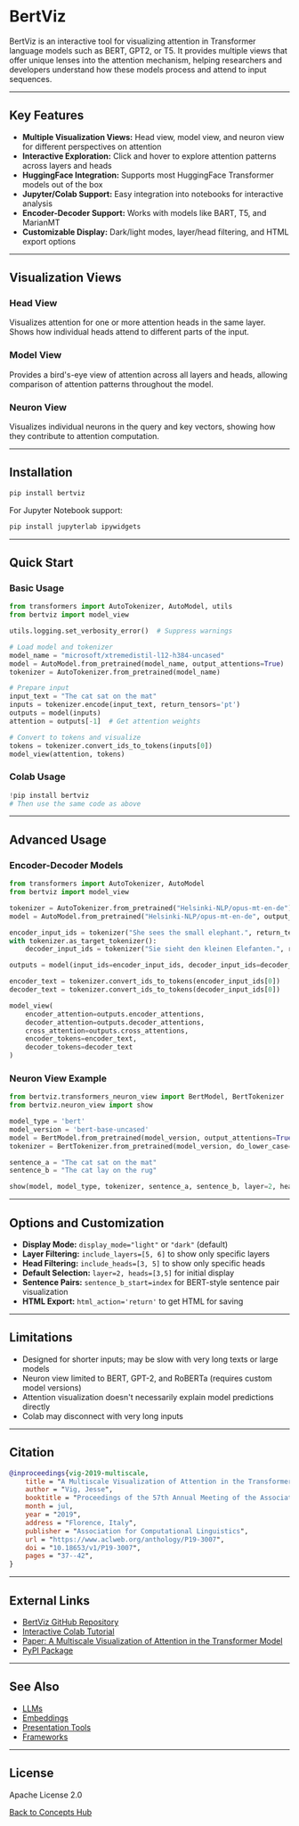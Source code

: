 # BertViz

BertViz is an interactive tool for visualizing attention in Transformer language models such as BERT, GPT2, or T5. It provides multiple views that offer unique lenses into the attention mechanism, helping researchers and developers understand how these models process and attend to input sequences.

---

## Key Features

- **Multiple Visualization Views:** Head view, model view, and neuron view for different perspectives on attention
- **Interactive Exploration:** Click and hover to explore attention patterns across layers and heads
- **HuggingFace Integration:** Supports most HuggingFace Transformer models out of the box
- **Jupyter/Colab Support:** Easy integration into notebooks for interactive analysis
- **Encoder-Decoder Support:** Works with models like BART, T5, and MarianMT
- **Customizable Display:** Dark/light modes, layer/head filtering, and HTML export options

---

## Visualization Views

### Head View

Visualizes attention for one or more attention heads in the same layer. Shows how individual heads attend to different parts of the input.

### Model View

Provides a bird's-eye view of attention across all layers and heads, allowing comparison of attention patterns throughout the model.

### Neuron View

Visualizes individual neurons in the query and key vectors, showing how they contribute to attention computation.

---

## Installation

```bash
pip install bertviz
```

For Jupyter Notebook support:

```bash
pip install jupyterlab ipywidgets
```

---

## Quick Start

### Basic Usage

```python
from transformers import AutoTokenizer, AutoModel, utils
from bertviz import model_view

utils.logging.set_verbosity_error()  # Suppress warnings

# Load model and tokenizer
model_name = "microsoft/xtremedistil-l12-h384-uncased"
model = AutoModel.from_pretrained(model_name, output_attentions=True)
tokenizer = AutoTokenizer.from_pretrained(model_name)

# Prepare input
input_text = "The cat sat on the mat"
inputs = tokenizer.encode(input_text, return_tensors='pt')
outputs = model(inputs)
attention = outputs[-1]  # Get attention weights

# Convert to tokens and visualize
tokens = tokenizer.convert_ids_to_tokens(inputs[0])
model_view(attention, tokens)
```

### Colab Usage

```python
!pip install bertviz
# Then use the same code as above
```

---

## Advanced Usage

### Encoder-Decoder Models

```python
from transformers import AutoTokenizer, AutoModel
from bertviz import model_view

tokenizer = AutoTokenizer.from_pretrained("Helsinki-NLP/opus-mt-en-de")
model = AutoModel.from_pretrained("Helsinki-NLP/opus-mt-en-de", output_attentions=True)

encoder_input_ids = tokenizer("She sees the small elephant.", return_tensors="pt", add_special_tokens=True).input_ids
with tokenizer.as_target_tokenizer():
    decoder_input_ids = tokenizer("Sie sieht den kleinen Elefanten.", return_tensors="pt", add_special_tokens=True).input_ids

outputs = model(input_ids=encoder_input_ids, decoder_input_ids=decoder_input_ids)

encoder_text = tokenizer.convert_ids_to_tokens(encoder_input_ids[0])
decoder_text = tokenizer.convert_ids_to_tokens(decoder_input_ids[0])

model_view(
    encoder_attention=outputs.encoder_attentions,
    decoder_attention=outputs.decoder_attentions,
    cross_attention=outputs.cross_attentions,
    encoder_tokens=encoder_text,
    decoder_tokens=decoder_text
)
```

### Neuron View Example

```python
from bertviz.transformers_neuron_view import BertModel, BertTokenizer
from bertviz.neuron_view import show

model_type = 'bert'
model_version = 'bert-base-uncased'
model = BertModel.from_pretrained(model_version, output_attentions=True)
tokenizer = BertTokenizer.from_pretrained(model_version, do_lower_case=True)

sentence_a = "The cat sat on the mat"
sentence_b = "The cat lay on the rug"

show(model, model_type, tokenizer, sentence_a, sentence_b, layer=2, head=0)
```

---

## Options and Customization

- **Display Mode:** `display_mode="light"` or `"dark"` (default)
- **Layer Filtering:** `include_layers=[5, 6]` to show only specific layers
- **Head Filtering:** `include_heads=[3, 5]` to show only specific heads
- **Default Selection:** `layer=2, heads=[3,5]` for initial display
- **Sentence Pairs:** `sentence_b_start=index` for BERT-style sentence pair visualization
- **HTML Export:** `html_action='return'` to get HTML for saving

---

## Limitations

- Designed for shorter inputs; may be slow with very long texts or large models
- Neuron view limited to BERT, GPT-2, and RoBERTa (requires custom model versions)
- Attention visualization doesn't necessarily explain model predictions directly
- Colab may disconnect with very long inputs

---

## Citation

```bibtex
@inproceedings{vig-2019-multiscale,
    title = "A Multiscale Visualization of Attention in the Transformer Model",
    author = "Vig, Jesse",
    booktitle = "Proceedings of the 57th Annual Meeting of the Association for Computational Linguistics: System Demonstrations",
    month = jul,
    year = "2019",
    address = "Florence, Italy",
    publisher = "Association for Computational Linguistics",
    url = "https://www.aclweb.org/anthology/P19-3007",
    doi = "10.18653/v1/P19-3007",
    pages = "37--42",
}
```

---

## External Links

- [BertViz GitHub Repository](https://github.com/jessevig/bertviz)
- [Interactive Colab Tutorial](https://colab.research.google.com/drive/1hXIQ77A4TYS4y3UthWF-Ci7V7vVUoxmQ?usp=sharing)
- [Paper: A Multiscale Visualization of Attention in the Transformer Model](https://www.aclweb.org/anthology/P19-3007.pdf)
- [PyPI Package](https://pypi.org/project/bertviz/)

---

## See Also

- [LLMs](./llms.md)
- [Embeddings](./embeddings.md)
- [Presentation Tools](./presentation-tools.md)
- [Frameworks](./frameworks.md)

---

## License

Apache License 2.0

[Back to Concepts Hub](./README.md)
